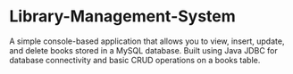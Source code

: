 # Library-Management-System
A simple console-based application that allows you to view, insert, update, and delete books stored in a MySQL database. Built using Java JDBC for database connectivity and basic CRUD operations on a books table.
